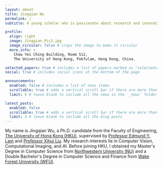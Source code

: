 ```yaml
---
layout: about
title: Jingqian Wu
permalink: /
subtitle: A young scholar who is passionate about research and innovation.

profile:
  align: right
  image: Jingqian_Pic3.jpg
  image_circular: false # crops the image to make it circular
  more_info: >
    Chow Yei Ching Building, Room 512,
    The University of Hong Kong, Pokfulam, Hong Kong, China.

selected_papers: true # includes a list of papers marked as "selected={true}"
social: true # includes social icons at the bottom of the page

announcements:
  enabled: false # includes a list of news items
  scrollable: true # adds a vertical scroll bar if there are more than 3 news items
  limit: 5 # leave blank to include all the news in the `_news` folder

latest_posts:
  enabled: false
  scrollable: true # adds a vertical scroll bar if there are more than 3 new posts items
  limit: 3 # leave blank to include all the blog posts
---
```


My name is Jingqian Wu, a Ph.D. candidate from the Faculty of Engineering, [The University of Hong Kong (HKU)](https://www.hku.hk/), supervised by [Professor Edmund Y. Lam](https://www.eee.hku.hk/~elam/) and [Professor Xihui Liu](https://xh-liu.github.io/). My research interests lie in Computer Vision, Computational Imaging, and AI. Before joining HKU, I obtained my Master's Degree in Computer Science from [Northwestern University (NU)](https://www.northwestern.edu/) and a Double Bachelor's Degree in Computer Science and Finance from [Wake Forest University (WFU)](https://www.wfu.edu/).
